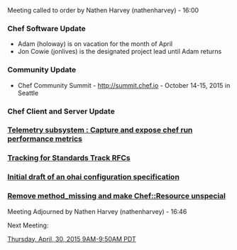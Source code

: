 Meeting called to order by Nathen Harvey (nathenharvey) - 16:00

### Chef Software Update
* Adam (holoway) is on vacation for the month of April
* Jon Cowie (jonlives) is the designated project lead until Adam returns

### Community Update
* Chef Community Summit - http://summit.chef.io - October 14-15, 2015 in Seattle


### Chef Client and Server Update


### [Telemetry subsystem : Capture and expose chef run performance metrics](https://github.com/chef/chef-rfc/pull/120)

### [Tracking for Standards Track RFCs](https://github.com/chef/chef-rfc/pull/106)

### [Initial draft of an ohai configuration specification](https://github.com/chef/chef-rfc/pull/118)

### [Remove method_missing and make Chef::Resource unspecial](https://github.com/chef/chef-rfc/pull/117)

Meeting Adjourned by Nathen Harvey (nathenharvey) - 16:46


Next Meeting:

[Thursday, April, 30, 2015 9AM-9:50AM PDT](http://www.timeanddate.com/worldclock/fixedtime.html?msg=%23chef-hacking+developers%27+meeting&iso=20150430T12&p1=419&am=50)
